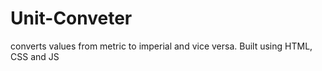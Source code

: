 # Unit-Conveter
converts values from metric to imperial and vice versa. Built using HTML, CSS and JS

